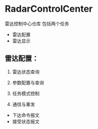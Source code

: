 # RadarControlCenter
雷达控制中心仓库
包括两个任务
- 雷达配置
- 雷达显示

## 雷达配置：
1. 雷达状态查询

2. 参数配置与查询

3. 任务模式控制


4. 通信与重发
+ 下达命令报文
+ 接受状态报文
